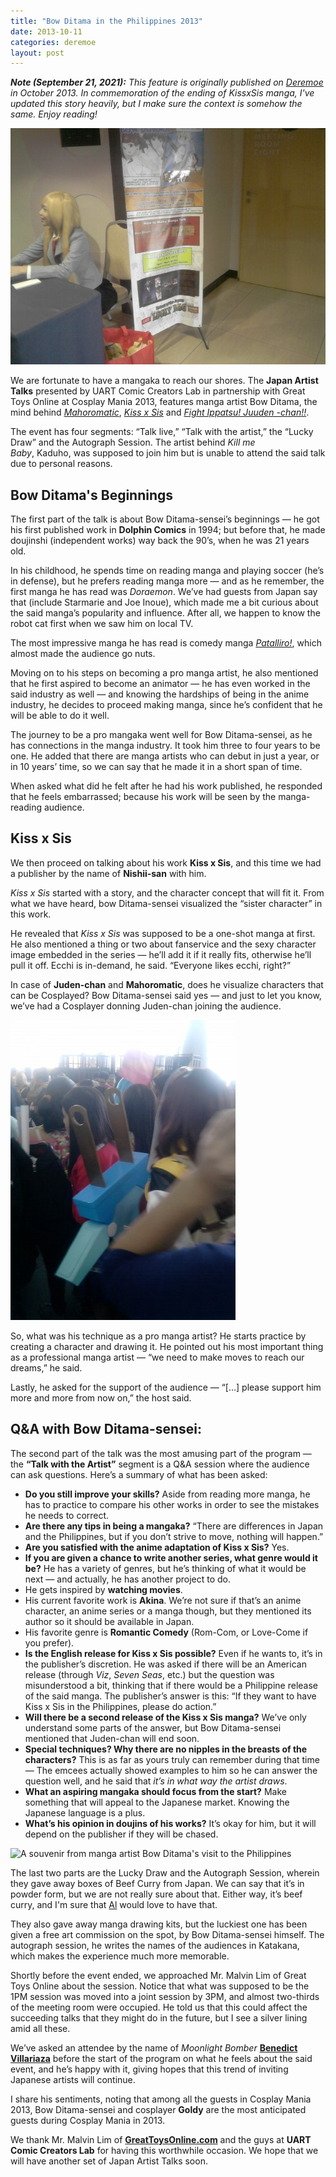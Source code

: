 ```yaml
---
title: "Bow Ditama in the Philippines 2013"
date: 2013-10-11
categories: deremoe
layout: post
---
```


_**Note (September 21, 2021):** This feature is originally published on [Deremoe](/deremoe) in October 2013. In commemoration of the ending of KissxSis manga, I've updated this story heavily, but I make sure the context is somehow the same. Enjoy reading!_

![Bow Ditama in the Philippines: Entrance](images/2013/0_6Jb3_J4TseEDqU6H.jpg)

We are fortunate to have a mangaka to reach our shores. The **Japan Artist Talks** presented by UART Comic Creators Lab in partnership with Great Toys Online at Cosplay Mania 2013, features manga artist Bow Ditama, the mind behind [_Mahoromatic_](http://en.wikipedia.org/wiki/Mahoromatic), [_Kiss x Sis_](http://en.wikipedia.org/wiki/Kiss_x_Sis) and [_Fight Ippatsu! Juuden -chan!!_](http://en.wikipedia.org/wiki/Fight_Ippatsu!_J%C5%ABden-chan!!).

The event has four segments: “Talk live,” “Talk with the artist,” the “Lucky Draw” and the Autograph Session. The artist behind _Kill me Baby_, Kaduho, was supposed to join him but is unable to attend the said talk due to personal reasons.

## Bow Ditama's Beginnings

The first part of the talk is about Bow Ditama-sensei’s beginnings — he got his first published work in **Dolphin Comics** in 1994; but before that, he made doujinshi (independent works) way back the 90’s, when he was 21 years old.

In his childhood, he spends time on reading manga and playing soccer (he’s in defense), but he prefers reading manga more — and as he remember, the first manga he has read was _Doraemon_. We’ve had guests from Japan say that (include Starmarie and Joe Inoue), which made me a bit curious about the said manga’s popularity and influence. After all, we happen to know the robot cat first when we saw him on local TV.

The most impressive manga he has read is comedy manga [_Patalliro!_](http://en.wikipedia.org/wiki/Patalliro!), which almost made the audience go nuts.

Moving on to his steps on becoming a pro manga artist, he also mentioned that he first aspired to become an animator — he has even worked in the said industry as well — and knowing the hardships of being in the anime industry, he decides to proceed making manga, since he’s confident that he will be able to do it well.

The journey to be a pro mangaka went well for Bow Ditama-sensei, as he has connections in the manga industry. It took him three to four years to be one. He added that there are manga artists who can debut in just a year, or in 10 years’ time, so we can say that he made it in a short span of time.

When asked what did he felt after he had his work published, he responded that he feels embarrassed; because his work will be seen by the manga-reading audience.

## Kiss x Sis

We then proceed on talking about his work **Kiss x Sis**, and this time we had a publisher by the name of **Nishii-san** with him.

_Kiss x Sis_ started with a story, and the character concept that will fit it. From what we have heard, bow Ditama-sensei visualized the “sister character” in this work.

He revealed that _Kiss x Sis_ was supposed to be a one-shot manga at first. He also mentioned a thing or two about fanservice and the sexy character image embedded in the series — he’ll add it if it really fits, otherwise he’ll pull it off. Ecchi is in-demand, he said. “Everyone likes ecchi, right?”

In case of **Juden-chan** and **Mahoromatic**, does he visualize characters that can be Cosplayed? Bow Ditama-sensei said yes — and just to let you know, we’ve had a Cosplayer donning Juden-chan joining the audience.

![Bow Ditama in the Philippines: A Juden-chan cosplayer joins the queue.](images/2013/0_FL_CcLjxOeqLtXor.jpg)

So, what was his technique as a pro manga artist? He starts practice by creating a character and drawing it. He pointed out his most important thing as a professional manga artist — “we need to make moves to reach our dreams,” he said.

Lastly, he asked for the support of the audience — “\[…\] please support him more and more from now on,” the host said.

## Q&A with Bow Ditama-sensei:

The second part of the talk was the most amusing part of the program — the **“Talk with the Artist”** segment is a Q&A session where the audience can ask questions. Here’s a summary of what has been asked:

- **Do you still improve your skills?** Aside from reading more manga, he has to practice to compare his other works in order to see the mistakes he needs to correct.
- **Are there any tips in being a mangaka?** “There are differences in Japan and the Philippines, but if you don’t strive to move, nothing will happen.”
- **Are you satisfied with the anime adaptation of Kiss x Sis?** Yes.
- **If you are given a chance to write another series, what genre would it be?** He has a variety of genres, but he’s thinking of what it would be next — and actually, he has another project to do.
- He gets inspired by **watching movies**.
- His current favorite work is **Akina**. We’re not sure if that’s an anime character, an anime series or a manga though, but they mentioned its author so it should be available in Japan.
- His favorite genre is **Romantic Comedy** (Rom-Com, or Love-Come if you prefer).
- **Is the English release for Kiss x Sis possible?** Even if he wants to, it’s in the publisher’s discretion. He was asked if there will be an American release (through _Viz_, _Seven Seas_, etc.) but the question was misunderstood a bit, thinking that if there would be a Philippine release of the said manga. The publisher’s answer is this: “If they want to have Kiss x Sis in the Philippines, please do action.”
- **Will there be a second release of the Kiss x Sis manga?** We’ve only understand some parts of the answer, but Bow Ditama-sensei mentioned that Juden-chan will end soon.
- **Special techniques? Why there are no nipples in the breasts of the characters?** This is as far as yours truly can remember during that time — The emcees actually showed examples to him so he can answer the question well, and he said that _it’s in what way the artist draws_.
- **What an aspiring mangaka should focus from the start?** Make something that will appeal to the Japanese market. Knowing the Japanese language is a plus.
- **What’s his opinion in doujins of his works?** It’s okay for him, but it will depend on the publisher if they will be chased.

![A souvenir from manga artist Bow Ditama's visit to the Philippines](images/0_-RrHqOyohT3bRoWh.jpg)

The last two parts are the Lucky Draw and the Autograph Session, wherein they gave away boxes of Beef Curry from Japan. We can say that it’s in powder form, but we are not really sure about that. Either way, it’s beef curry, and I'm sure that [Al](https://www.youtube.com/watch?v=k9ius8M7Y5U) would love to have that.

They also gave away manga drawing kits, but the luckiest one has been given a free art commission on the spot, by Bow Ditama-sensei himself. The autograph session, he writes the names of the audiences in Katakana, which makes the experience much more memorable.

Shortly before the event ended, we approached Mr. Malvin Lim of Great Toys Online about the session. Notice that what was supposed to be the 1PM session was moved into a joint session by 3PM, and almost two-thirds of the meeting room were occupied. He told us that this could affect the succeeding talks that they might do in the future, but I see a silver lining amid all these.

We’ve asked an attendee by the name of _Moonlight Bomber_ [**Benedict Villariaza**](http://jollysword.livejournal.com/) before the start of the program on what he feels about the said event, and he’s happy with it, giving hopes that this trend of inviting Japanese artists will continue.

I share his sentiments, noting that among all the guests in Cosplay Mania 2013, Bow Ditama-sensei and cosplayer **Goldy** are the most anticipated guests during Cosplay Mania in 2013.

We thank Mr. Malvin Lim of [**GreatToysOnline.com**](https://shop.greattoysonline.com/) and the guys at **UART Comic Creators Lab** for having this worthwhile occasion. We hope that we will have another set of Japan Artist Talks soon.
